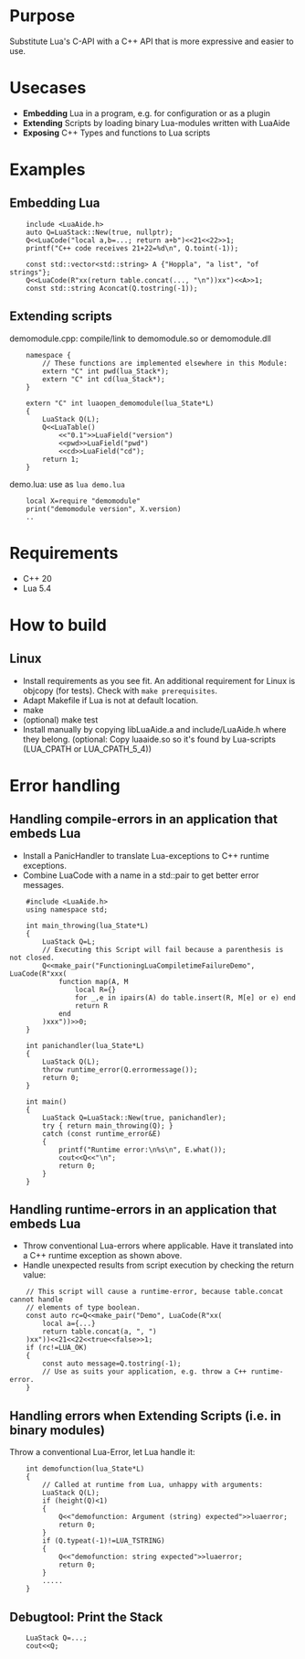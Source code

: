 
# Purpose
Substitute Lua's C-API with a C++ API that is more expressive and easier to use.

# Usecases
+ **Embedding** Lua in a program, e.g. for configuration or as a plugin
+ **Extending** Scripts by loading binary Lua-modules written with LuaAide
+ **Exposing** C++ Types and functions to Lua scripts

# Examples

## Embedding Lua
```
    include <LuaAide.h>
    auto Q=LuaStack::New(true, nullptr);
    Q<<LuaCode("local a,b=...; return a+b")<<21<<22>>1;
    printf("C++ code receives 21+22=%d\n", Q.toint(-1));

    const std::vector<std::string> A {"Hoppla", "a list", "of strings"};
    Q<<LuaCode(R"xx(return table.concat(..., "\n"))xx")<<A>>1;
    const std::string Aconcat(Q.tostring(-1));
```

## Extending scripts
demomodule.cpp: compile/link to demomodule.so or demomodule.dll

```
    namespace {
        // These functions are implemented elsewhere in this Module:
        extern "C" int pwd(lua_Stack*);
        extern "C" int cd(lua_Stack*);
    }

    extern "C" int luaopen_demomodule(lua_State*L)
    {
        LuaStack Q(L);
        Q<<LuaTable()
            <<"0.1">>LuaField("version")
            <<pwd>>LuaField("pwd")
            <<cd>>LuaField("cd");
        return 1;
    }
```

demo.lua: use as ```lua demo.lua```

```
    local X=require "demomodule"
    print("demomodule version", X.version)
    ..
```

# Requirements
+ C++ 20
+ Lua 5.4

# How to build
## Linux
- Install requirements as you see fit. An additional requirement for Linux is objcopy (for tests).
  Check with ```make prerequisites```.
- Adapt Makefile if Lua is not at default location.
- make
- (optional) make test
- Install manually by copying libLuaAide.a and include/LuaAide.h where they belong.
  (optional: Copy luaaide.so so it's found by Lua-scripts (LUA_CPATH or LUA_CPATH_5_4))

# Error handling
## Handling compile-errors in an application that embeds Lua
- Install a PanicHandler to translate Lua-exceptions to C++ runtime exceptions.
- Combine LuaCode with a name in a std::pair to get better error messages.

```
    #include <LuaAide.h>
    using namespace std;

    int main_throwing(lua_State*L)
    {
        LuaStack Q=L;
        // Executing this Script will fail because a parenthesis is not closed.
        Q<<make_pair("FunctioningLuaCompiletimeFailureDemo", LuaCode(R"xxx(
            function map(A, M
                local R={}
                for _,e in ipairs(A) do table.insert(R, M[e] or e) end
                return R
            end
        )xxx"))>>0;
    }

    int panichandler(lua_State*L)
    {
        LuaStack Q(L);
        throw runtime_error(Q.errormessage());
        return 0;
    }

    int main()
    {
        LuaStack Q=LuaStack::New(true, panichandler);
        try { return main_throwing(Q); }
        catch (const runtime_error&E)
        {
            printf("Runtime error:\n%s\n", E.what());
            cout<<Q<<"\n";
            return 0;
        }
    }
```

## Handling runtime-errors in an application that embeds Lua
- Throw conventional Lua-errors where applicable. Have it translated into
  a C++ runtime exception as shown above.
- Handle unexpected results from script execution by checking the return value:

```
    // This script will cause a runtime-error, because table.concat cannot handle
    // elements of type boolean.
    const auto rc=Q<<make_pair("Demo", LuaCode(R"xx(
        local a={...}
        return table.concat(a, ", ")
    )xx"))<<21<<22<<true<<false>>1;
    if (rc!=LUA_OK)
    {
        const auto message=Q.tostring(-1);
        // Use as suits your application, e.g. throw a C++ runtime-error.
    }
```

## Handling errors when Extending Scripts (i.e. in binary modules)
Throw a conventional Lua-Error, let Lua handle it:

```
    int demofunction(lua_State*L)
    {
        // Called at runtime from Lua, unhappy with arguments:
        LuaStack Q(L);
        if (height(Q)<1)
        {
            Q<<"demofunction: Argument (string) expected">>luaerror;
            return 0;
        }
        if (Q.typeat(-1)!=LUA_TSTRING)
        {
            Q<<"demofunction: string expected">>luaerror;
            return 0;
        }
        .....
    }
```

## Debugtool: Print the Stack
```
    LuaStack Q=...;
    cout<<Q;
```
